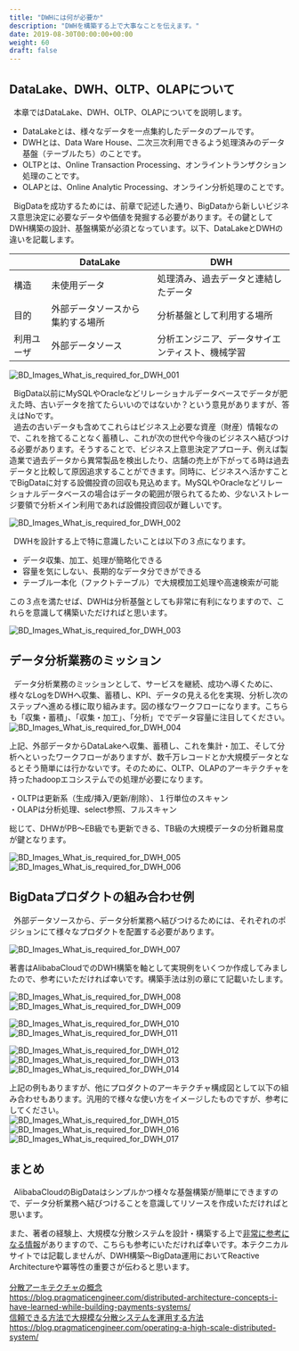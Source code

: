 ```yaml
---
title: "DWHには何が必要か"
description: "DWHを構築する上で大事なことを伝えます。"
date: 2019-08-30T00:00:00+00:00
weight: 60
draft: false
---
```


<!-- descriptionがコンテンツの前に表示されます -->

<!-- コンテンツを書くときはこの下に記載ください -->

## DataLake、DWH、OLTP、OLAPについて
&nbsp; 本章ではDataLake、DWH、OLTP、OLAPについてを説明します。      

* DataLakeとは、様々なデータを一点集約したデータのプールです。      
* DWHとは、Data Ware House、二次三次利用できるよう処理済みのデータ基盤（テーブルたち）のことです。      
* OLTPとは、Online Transaction Processing、オンライントランザクション処理のことです。      
* OLAPとは、Online Analytic Processing、オンライン分析処理のことです。      
      
&nbsp; BigDataを成功するためには、前章で記述した通り、BigDataから新しいビジネス意思決定に必要なデータや価値を発掘する必要があります。その鍵としてDWH構築の設計、基盤構築が必須となっています。以下、DataLakeとDWHの違いを記載します。
      
| |DataLake|DWH|
|---|---|---|
|構造|未使用データ|処理済み、過去データと連結したデータ|
|目的|外部データソースから集約する場所|分析基盤として利用する場所|
|利用ユーザ|外部データソース|分析エンジニア、データサイエンティスト、機械学習|


![BD_Images_What_is_required_for_DWH_001](../static_images/BD_Images_What_is_required_for_DWH_001.png)
<br>

&nbsp; BigData以前にMySQLやOracleなどリレーショナルデータベースでデータが肥えた時、古いデータを捨てたらいいのではないか？という意見がありますが、答えはNoです。      
&nbsp; 過去の古いデータも含めてこれらはビジネス上必要な資産（財産）情報なので、これを捨てることなく蓄積し、これが次の世代や今後のビジネスへ結びつける必要があります。そうすることで、ビジネス上意思決定アプローチ、例えば製造業で過去データから異常製品を検出したり、店舗の売上が下がってる時は過去データと比較して原因追求することができます。同時に、ビジネスへ活かすことでBigDataに対する設備投資の回収も見込めます。MySQLやOracleなどリレーショナルデータベースの場合はデータの範囲が限られてるため、少ないストレージ要領で分析メイン利用であれば設備投資回収が難しいです。      

![BD_Images_What_is_required_for_DWH_002](../static_images/BD_Images_What_is_required_for_DWH_002.png)
<br>

&nbsp; DWHを設計する上で特に意識したいことは以下の３点になります。      

* データ収集、加工、処理が簡略化できる      
* 容量を気にしない、長期的なデータ分できができる      
* テーブル一本化（ファクトテーブル）で大規模加工処理や高速検索が可能      

この３点を満たせば、DWHは分析基盤としても非常に有利になりますので、これらを意識して構築いただければと思います。      

![BD_Images_What_is_required_for_DWH_003](../static_images/BD_Images_What_is_required_for_DWH_003.png)
<br>


## データ分析業務のミッション
&nbsp; データ分析業務のミッションとして、サービスを継続、成功へ導くために、様々なLogをDWHへ収集、蓄積し、KPI、データの見える化を実現、分析し次のステップへ進める様に取り組みます。図の様なワークフローになります。こちらも「収集・蓄積」、「収集・加工」、「分析」ででデータ容量に注目してください。      
![BD_Images_What_is_required_for_DWH_004](../static_images/BD_Images_What_is_required_for_DWH_004.png)
<br>

上記、外部データからDataLakeへ収集、蓄積し、これを集計・加工、そして分析へといったワークフローがありますが、数千万レコードとか大規模データとなるとそう簡単には行かないです。そのために、OLTP、OLAPのアーキテクチャを持ったhadoopエコシステムでの処理が必要になります。      

・OLTPは更新系（生成/挿入/更新/削除）、１行単位のスキャン      
・OLAPは分析処理、select参照、フルスキャン      

総じて、DHWがPB〜EB級でも更新できる、TB級の大規模データの分析難易度が鍵となります。

![BD_Images_What_is_required_for_DWH_005](../static_images/BD_Images_What_is_required_for_DWH_005.png)
![BD_Images_What_is_required_for_DWH_006](../static_images/BD_Images_What_is_required_for_DWH_006.png)
<br>

## BigDataプロダクトの組み合わせ例
&nbsp; 外部データソースから、データ分析業務へ結びつけるためには、それぞれのポジションにて様々なプロダクトを配置する必要があります。      

![BD_Images_What_is_required_for_DWH_007](../static_images/BD_Images_What_is_required_for_DWH_007.png)
<br>

著書はAlibabaCloudでのDWH構築を軸として実現例をいくつか作成してみましたので、参考にいただければ幸いです。構築手法は別の章にて記載いたします。      

![BD_Images_What_is_required_for_DWH_008](../static_images/BD_Images_What_is_required_for_DWH_008.png)
![BD_Images_What_is_required_for_DWH_009](../static_images/BD_Images_What_is_required_for_DWH_009.png)
<br>


![BD_Images_What_is_required_for_DWH_010](../static_images/BD_Images_What_is_required_for_DWH_010.png)
![BD_Images_What_is_required_for_DWH_011](../static_images/BD_Images_What_is_required_for_DWH_011.png)
<br>


![BD_Images_What_is_required_for_DWH_012](../static_images/BD_Images_What_is_required_for_DWH_012.png)
![BD_Images_What_is_required_for_DWH_013](../static_images/BD_Images_What_is_required_for_DWH_013.png)
![BD_Images_What_is_required_for_DWH_014](../static_images/BD_Images_What_is_required_for_DWH_014.png)
<br>


上記の例もありますが、他にプロダクトのアーキテクチャ構成図として以下の組み合わせもあります。汎用的で様々な使い方をイメージしたものですが、参考にしてください。      
![BD_Images_What_is_required_for_DWH_015](../static_images/BD_Images_What_is_required_for_DWH_015.png)
<br>
![BD_Images_What_is_required_for_DWH_016](../static_images/BD_Images_What_is_required_for_DWH_016.png)
<br>
![BD_Images_What_is_required_for_DWH_017](../static_images/BD_Images_What_is_required_for_DWH_017.png)
<br>


## まとめ
&nbsp; AlibabaCloudのBigDataはシンプルかつ様々な基盤構築が簡単にできますので、データ分析業務へ結びつけることを意識してリソースを作成いただければと思います。      

また、著者の経験上、大規模な分散システムを設計・構築する上で[非常に参考になる情報](https://blog.pragmaticengineer.com/distributed-architecture-concepts-i-have-learned-while-building-payments-systems/)がありますので、こちらも参考にいただければ幸いです。本テクニカルサイトでは記載しませんが、DWH構築〜BigData運用においてReactive Architectureや冪等性の重要さが伝わると思います。        
<br>
[分散アーキテクチャの概念](https://blog.pragmaticengineer.com/distributed-architecture-concepts-i-have-learned-while-building-payments-systems/)  
https://blog.pragmaticengineer.com/distributed-architecture-concepts-i-have-learned-while-building-payments-systems/
<br>
[信頼できる方法で大規模な分散システムを運用する方法](https://blog.pragmaticengineer.com/operating-a-high-scale-distributed-system/)  
https://blog.pragmaticengineer.com/operating-a-high-scale-distributed-system/
<br>
